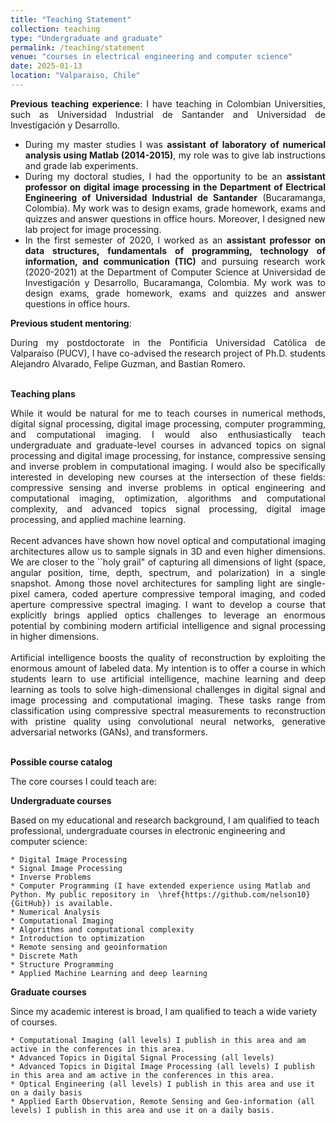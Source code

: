 ```yaml
---
title: "Teaching Statement"
collection: teaching
type: "Undergraduate and graduate"
permalink: /teaching/statement
venue: "courses in electrical engineering and computer science"
date: 2025-01-13
location: "Valparaiso, Chile"
---
```



<div style="text-align: justify"> <b>Previous teaching experience</b>: I have teaching in Colombian Universities, such as Universidad Industrial de Santander and Universidad de Investigación y Desarrollo. </div>

- <div style="text-align: justify"> During my master studies I was <b>assistant of laboratory of numerical analysis using Matlab (2014-2015)</b>, my role was to give lab instructions and grade lab experiments.</div>

- <div style="text-align: justify"> During my doctoral studies, I had the opportunity to be an <b>assistant professor on digital image processing in the Department of Electrical Engineering of Universidad Industrial de Santander</b> (Bucaramanga, Colombia). My work was to design exams, grade homework, exams and quizzes and answer questions in office hours. Moreover, I designed new lab project for image processing.</div>

- <div style="text-align: justify"> In the first semester of 2020, I worked as an <b>assistant professor on data structures, fundamentals of programming, technology of information, and communication (TIC)</b> and pursuing research work (2020-2021) at the Department of Computer Science at Universidad de Investigación y Desarrollo, Bucaramanga, Colombia. My work was to design exams, grade homework, exams and quizzes and answer questions in office hours.</div>

**Previous student mentoring**: 

<div style="text-align: justify"> During my postdoctorate in the Pontificia Universidad Católica de Valparaíso (PUCV), I have co-advised the research project of Ph.D. students Alejandro Alvarado, Felipe Guzman, and Bastian Romero. </div> <br>

**Teaching plans**

<div style="text-align: justify"> While it would be natural for me to teach courses in numerical methods, digital signal processing, digital image processing, computer programming, and computational imaging. I would also enthusiastically teach undergraduate and graduate-level courses in advanced topics on signal processing and digital image processing, for instance, compressive sensing and inverse problem in computational imaging.  I would also be specifically interested in developing new courses at the intersection of these fields: compressive sensing and inverse problems in optical engineering and computational imaging, optimization, algorithms and computational complexity, and advanced topics signal processing, digital image processing, and applied machine learning.</div> <br>

<div style="text-align: justify"> Recent advances have shown how novel optical and computational imaging architectures allow us to sample signals in 3D and even higher dimensions. We are closer to the ``holy grail" of capturing all dimensions of light (space, angular position, time, depth, spectrum, and polarization) in a single snapshot. Among those novel architectures for sampling light are single-pixel camera, coded aperture compressive temporal imaging, and coded aperture compressive spectral imaging. I want to develop a course that explicitly brings applied optics challenges to leverage an enormous potential by combining modern artificial intelligence and signal processing in higher dimensions.</div> <br>

<div style="text-align: justify"> Artificial intelligence boosts the quality of reconstruction by exploiting the enormous amount of labeled data. My intention is to offer a course in which students learn to use artificial intelligence, machine learning and deep learning as tools to solve high-dimensional challenges in digital signal and image processing and computational imaging. These tasks range from classification using compressive spectral measurements to reconstruction with pristine quality using convolutional neural networks, generative adversarial networks (GANs), and transformers.</div> <br>

**Possible course catalog**

The core courses I could teach are:

**Undergraduate courses**

Based on my educational and research background, I am qualified to teach professional, undergraduate courses in electronic engineering and computer science:

    * Digital Image Processing
    * Signal Image Processing
    * Inverse Problems
    * Computer Programming (I have extended experience using Matlab and Python. My public repository in  \href{https://github.com/nelson10}{GitHub}) is available.
    * Numerical Analysis
    * Computational Imaging
    * Algorithms and computational complexity
    * Introduction to optimization
    * Remote sensing and geoinformation
    * Discrete Math
    * Structure Programming
    * Applied Machine Learning and deep learning

**Graduate courses**

Since my academic interest is broad, I am qualified to teach a wide variety of courses.

    * Computational Imaging (all levels) I publish in this area and am active in the conferences in this area.
    * Advanced Topics in Digital Signal Processing (all levels)
    * Advanced Topics in Digital Image Processing (all levels) I publish in this area and am active in the conferences in this area.
    * Optical Engineering (all levels) I publish in this area and use it on a daily basis
    * Applied Earth Observation, Remote Sensing and Geo-information (all levels) I publish in this area and use it on a daily basis.

